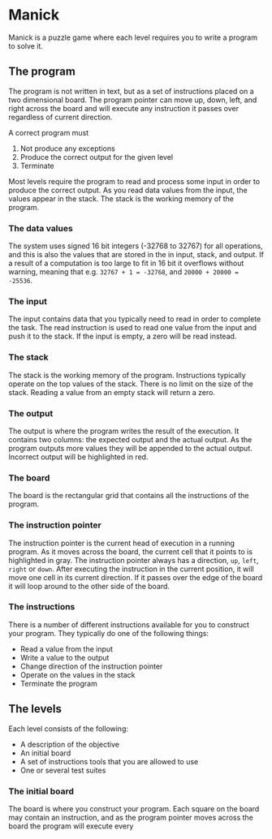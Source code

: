 # Manick

Manick is a puzzle game where each level requires you to write a program to solve it. 

## The program
The program is not written in text, but as a set of instructions placed on a two dimensional board. The program pointer can move up, down, left, and right across the board and will execute any instruction it passes over regardless of current direction.

A correct program must
1. Not produce any exceptions
1. Produce the correct output for the given level
1. Terminate

Most levels require the program to read and process some input in order to produce the correct output. As you read data values from the input, the values appear in the stack. The stack is the working memory of the program.

### The data values 
The system uses signed 16 bit integers (-32768 to 32767) for all operations, and this is also the values that are stored in the in input, stack, and output. If a result of a computation is too large to fit in 16 bit it overflows without warning, meaning that e.g. `32767 + 1 = -32768`, and `20000 + 20000 = -25536`.

### The input
The input contains data that you typically need to read in order to complete the task. The read instruction is used to read one value from the input and push it to the stack. If the input is empty, a zero will be read instead. 

### The stack
The stack is the working memory of the program. Instructions typically operate on the top values of the stack. There is no limit on the size of the stack. Reading a value from an empty stack will return a zero.

### The output
The output is where the program writes the result of the execution. It contains two columns: the expected output and the actual output. As the program outputs more values they will be appended to the actual output. Incorrect output will be highlighted in red.

### The board
The board is the rectangular grid that contains all the instructions of the program.

### The instruction pointer
The instruction pointer is the current head of execution in a running program. As it moves across the board, the current cell that it points to is highlighted in gray. The instruction pointer always has a direction, `up`, `left`, `right` or `down`. After executing the instruction in the current position, it will move one cell in its current direction. If it passes over the edge of the board it will loop around to the other side of the board.

### The instructions
There is a number of different instructions available for you to construct your program. They typically do one of the following things:
- Read a value from the input
- Write a value to the output
- Change direction of the instruction pointer
- Operate on the values in the stack
- Terminate the program

## The levels
Each level consists of the following:

- A description of the objective
- An initial board
- A set of instructions tools that you are allowed to use
- One or several test suites

### The initial board
The board is where you construct your program. Each square on the board may contain an instruction, and as the program pointer moves across the board the program will execute every 
 
## 
